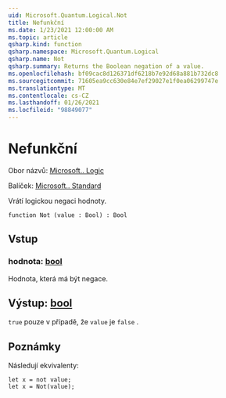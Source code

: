 ```yaml
---
uid: Microsoft.Quantum.Logical.Not
title: Nefunkční
ms.date: 1/23/2021 12:00:00 AM
ms.topic: article
qsharp.kind: function
qsharp.namespace: Microsoft.Quantum.Logical
qsharp.name: Not
qsharp.summary: Returns the Boolean negation of a value.
ms.openlocfilehash: bf09cac8d126371df6218b7e92d68a881b732dc8
ms.sourcegitcommit: 71605ea9cc630e84e7ef29027e1f0ea06299747e
ms.translationtype: MT
ms.contentlocale: cs-CZ
ms.lasthandoff: 01/26/2021
ms.locfileid: "98849077"
---
```

# <a name="not-function"></a>Nefunkční

Obor názvů: [Microsoft.. Logic](xref:Microsoft.Quantum.Logical)

Balíček: [Microsoft.. Standard](https://nuget.org/packages/Microsoft.Quantum.Standard)


Vrátí logickou negaci hodnoty.

```qsharp
function Not (value : Bool) : Bool
```


## <a name="input"></a>Vstup

### <a name="value--bool"></a>hodnota: [bool](xref:microsoft.quantum.lang-ref.bool)

Hodnota, která má být negace.



## <a name="output--bool"></a>Výstup: [bool](xref:microsoft.quantum.lang-ref.bool)

`true` pouze v případě, že `value` je `false` .

## <a name="remarks"></a>Poznámky

Následují ekvivalenty:

```qsharp
let x = not value;
let x = Not(value);
```
